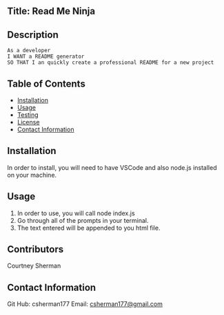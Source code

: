 ## Title: Read Me Ninja 
  
  ## Description
    As a developer
    I WANT a README generator
    SO THAT I an quickly create a professional README for a new project

  
  ## Table of Contents 
  
  - [Installation](#installation)
  - [Usage](#usage)
  - [Testing](#credits)
  - [License](#license)
  - [Contact Information](#license)
  
  ## Installation
   In order to install, you will need to have VSCode and also node.js installed on your machine.
     
  ## Usage   
  1. In order to use, you will call node index.js
  2. Go through all of the prompts in your terminal.
  3. The text entered will be appended to you html file.
  
  ## Contributors
  Courtney Sherman 
  
  ## Contact Information
  Git Hub: csherman177
  Email: csherman177@gmail.com
